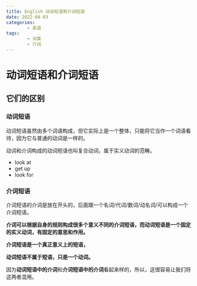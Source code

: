 ```yaml
---
title: English 动词短语和介词短语
date: 2022-04-03
categories:
        - 英语
tags:
        - 词类
        - 介词
---
```


# 动词短语和介词短语

## 它们的区别

### 动词短语

动词短语虽然由多个词语构成，但它实际上是一个整体，只能将它当作一个词语看待，因为它与普通的动词是一样的。

动词和介词构成的动词短语也叫复合动词，属于实义动词的范畴。

- look at
- get up
- look for

### 介词短语

介词短语的介词是放在开头的，后面跟一个名词/代词/数词/动名词/可以构成一个介词短语。

**介词可以根据自身的规则构成很多个意义不同的介词短语，而动词短语是一个固定的实义动词，有固定的意思和作用。**

**介词短语是一个真正意义上的短语，**

**动词短语不属于短语，只是一个动词。**

因为**动词短语中的介词**和**介词短语中的介词**看起来样的，所以，这很容易让我们将这两者混用。
